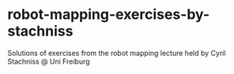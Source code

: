 # robot-mapping-exercises-by-stachniss
Solutions of exercises from the robot mapping lecture held by Cyril Stachniss @ Uni Freiburg
